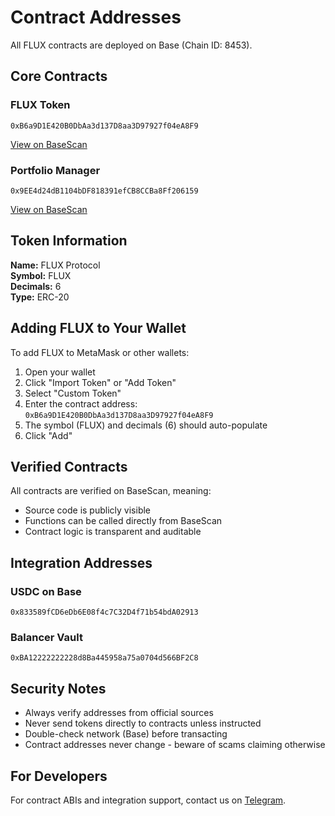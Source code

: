# Contract Addresses

All FLUX contracts are deployed on Base (Chain ID: 8453).

## Core Contracts

### FLUX Token
```
0xB6a9D1E420B0DbAa3d137D8aa3D97927f04eA8F9
```
[View on BaseScan](https://basescan.org/address/0xB6a9D1E420B0DbAa3d137D8aa3D97927f04eA8F9)

### Portfolio Manager
```
0x9EE4d24dB1104bDF818391efCB8CCBa8Ff206159
```
[View on BaseScan](https://basescan.org/address/0x9EE4d24dB1104bDF818391efCB8CCBa8Ff206159)

## Token Information

**Name:** FLUX Protocol  
**Symbol:** FLUX  
**Decimals:** 6  
**Type:** ERC-20  

## Adding FLUX to Your Wallet

To add FLUX to MetaMask or other wallets:

1. Open your wallet
2. Click "Import Token" or "Add Token"
3. Select "Custom Token"
4. Enter the contract address: `0xB6a9D1E420B0DbAa3d137D8aa3D97927f04eA8F9`
5. The symbol (FLUX) and decimals (6) should auto-populate
6. Click "Add"

## Verified Contracts

All contracts are verified on BaseScan, meaning:
- Source code is publicly visible
- Functions can be called directly from BaseScan
- Contract logic is transparent and auditable

## Integration Addresses

### USDC on Base
```
0x833589fCD6eDb6E08f4c7C32D4f71b54bdA02913
```

### Balancer Vault
```
0xBA12222222228d8Ba445958a75a0704d566BF2C8
```

## Security Notes

- Always verify addresses from official sources
- Never send tokens directly to contracts unless instructed
- Double-check network (Base) before transacting
- Contract addresses never change - beware of scams claiming otherwise

## For Developers

For contract ABIs and integration support, contact us on [Telegram](https://t.me/aquaflux_tech).